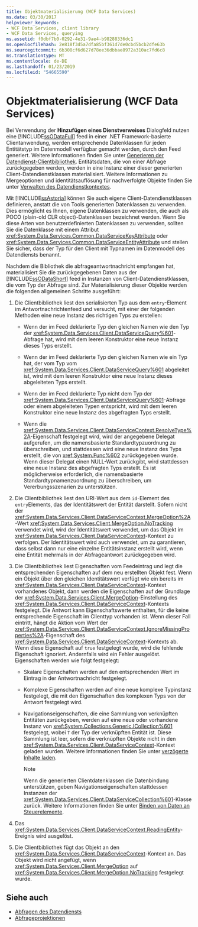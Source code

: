 ```yaml
---
title: Objektmaterialisierung (WCF Data Services)
ms.date: 03/30/2017
helpviewer_keywords:
- WCF Data Services, client library
- WCF Data Services, querying
ms.assetid: f0dbf7b0-0292-4e31-9ae4-b98288336dc1
ms.openlocfilehash: 2e818f3d5a7dfa85bf361d7de0cbd5bcb2dfe63b
ms.sourcegitcommit: 6b308cf6d627d78ee36dbbae8972a310ac7fd6c8
ms.translationtype: MT
ms.contentlocale: de-DE
ms.lasthandoff: 01/23/2019
ms.locfileid: "54665590"
---
```

# <a name="object-materialization-wcf-data-services"></a>Objektmaterialisierung (WCF Data Services)
Bei Verwendung der **Hinzufügen eines Dienstverweises** Dialogfeld nutzen eine [!INCLUDE[ssODataFull](../../../../includes/ssodatafull-md.md)] feed in einer .NET Framework-basierte Clientanwendung, werden entsprechende Datenklassen für jeden Entitätstyp im Datenmodell verfügbar gemacht werden, durch den Feed generiert. Weitere Informationen finden Sie unter [Generieren der Datendienst-Clientbibliothek](../../../../docs/framework/data/wcf/generating-the-data-service-client-library-wcf-data-services.md). Entitätsdaten, die von einer Abfrage zurückgegeben werden, werden in eine Instanz einer dieser generierten Client-Datendienstklassen materialisiert. Weitere Informationen zu Mergeoptionen und identitätsauflösung für nachverfolgte Objekte finden Sie unter [Verwalten des Datendienstkontextes](../../../../docs/framework/data/wcf/managing-the-data-service-context-wcf-data-services.md).  
  
 Mit [!INCLUDE[ssAstoria](../../../../includes/ssastoria-md.md)] können Sie auch eigene Client-Datendienstklassen definieren, anstatt die von Tools generierten Datenklassen zu verwenden. Dies ermöglicht es Ihnen, eigene Datenklassen zu verwenden, die auch als POCO (plain-old CLR object)-Datenklassen bezeichnet werden. Wenn Sie diese Arten von benutzerdefinierten Datenklassen zu verwenden, sollten Sie die Datenklasse mit einem Attribut <xref:System.Data.Services.Common.DataServiceKeyAttribute> oder <xref:System.Data.Services.Common.DataServiceEntityAttribute> und stellen Sie sicher, dass der Typ für den Client mit Typnamen im Datenmodell des Datendiensts benannt.  
  
 Nachdem die Bibliothek die abfrageantwortnachricht empfangen hat, materialisiert Sie die zurückgegebenen Daten aus der [!INCLUDE[ssODataShort](../../../../includes/ssodatashort-md.md)] feed in Instanzen von Client-Datendienstklassen, die vom Typ der Abfrage sind. Zur Materialisierung dieser Objekte werden die folgenden allgemeinen Schritte ausgeführt:  
  
1.  Die Clientbibliothek liest den serialisierten Typ aus dem `entry`-Element im Antwortnachrichtenfeed und versucht, mit einer der folgenden Methoden eine neue Instanz des richtigen Typs zu erstellen:  
  
    -   Wenn der im Feed deklarierte Typ den gleichen Namen wie den Typ der <xref:System.Data.Services.Client.DataServiceQuery%601>-Abfrage hat, wird mit dem leeren Konstruktor eine neue Instanz dieses Typs erstellt.  
  
    -   Wenn der im Feed deklarierte Typ den gleichen Namen wie ein Typ hat, der vom Typ vom <xref:System.Data.Services.Client.DataServiceQuery%601> abgeleitet ist, wird mit dem leeren Konstruktor eine neue Instanz dieses abgeleiteten Typs erstellt.  
  
    -   Wenn der im Feed deklarierte Typ nicht dem Typ der <xref:System.Data.Services.Client.DataServiceQuery%601>-Abfrage oder einem abgeleiteten Typen entspricht, wird mit dem leeren Konstruktor eine neue Instanz des abgefragten Typs erstellt.  
  
    -   Wenn die <xref:System.Data.Services.Client.DataServiceContext.ResolveType%2A>-Eigenschaft festgelegt wird, wird der angegebene Delegat aufgerufen, um die namensbasierte Standardtypzuordnung zu überschreiben, und stattdessen wird eine neue Instanz des Typs erstellt, die von <xref:System.Func%602> zurückgegeben wurde. Wenn dieser Delegat einen NULL-Wert zurückgibt, wird stattdessen eine neue Instanz des abgefragten Typs erstellt. Es ist möglicherweise erforderlich, die namensbasierte Standardtypnamenzuordnung zu überschreiben, um Vererbungsszenarien zu unterstützen.  
  
2.  Die Clientbibliothek liest den URI-Wert aus dem `id`-Element des `entry`Elements, das der Identitätswert der Entität darstellt. Sofern nicht der <xref:System.Data.Services.Client.DataServiceContext.MergeOption%2A>-Wert <xref:System.Data.Services.Client.MergeOption.NoTracking> verwendet wird, wird der Identitätswert verwendet, um das Objekt im <xref:System.Data.Services.Client.DataServiceContext>-Kontext zu verfolgen. Der Identitätswert wird auch verwendet, um zu garantieren, dass selbst dann nur eine einzelne Entitätsinstanz erstellt wird, wenn eine Entität mehrmals in der Abfrageantwort zurückgegeben wird.  
  
3.  Die Clientbibliothek liest Eigenschaften vom Feedeintrag und legt die entsprechenden Eigenschaften auf dem neu erstellten Objekt fest. Wenn ein Objekt über den gleichen Identitätswert verfügt wie ein bereits im <xref:System.Data.Services.Client.DataServiceContext>-Kontext vorhandenes Objekt, dann werden die Eigenschaften  auf der Grundlage der <xref:System.Data.Services.Client.MergeOption>-Einstellung des <xref:System.Data.Services.Client.DataServiceContext>-Kontexts festgelegt. Die Antwort kann Eigenschaftswerte enthalten, für die keine entsprechende Eigenschaft im Clienttyp vorhanden ist. Wenn dieser Fall eintritt, hängt die Aktion vom Wert der <xref:System.Data.Services.Client.DataServiceContext.IgnoreMissingProperties%2A>-Eigenschaft des <xref:System.Data.Services.Client.DataServiceContext>-Kontexts ab. Wenn diese Eigenschaft auf `true` festgelegt wurde, wird die fehlende Eigenschaft ignoriert. Andernfalls wird ein Fehler ausgelöst. Eigenschaften werden wie folgt festgelegt:  
  
    -   Skalare Eigenschaften werden auf den entsprechenden Wert im Eintrag in der Antwortnachricht festgelegt.  
  
    -   Komplexe Eigenschaften werden auf eine neue komplexe Typinstanz festgelegt, die mit den Eigenschaften des komplexen Typs von der Antwort festgelegt wird.  
  
    -   Navigationseigenschaften, die eine Sammlung von verknüpften Entitäten zurückgeben, werden auf eine neue oder vorhandene Instanz von <xref:System.Collections.Generic.ICollection%601> festgelegt, wobei `T` der Typ der verknüpften Entität ist. Diese Sammlung ist leer, sofern die verknüpften Objekte nicht in den <xref:System.Data.Services.Client.DataServiceContext>-Kontext geladen wurden. Weitere Informationen finden Sie unter [verzögerte Inhalte laden](../../../../docs/framework/data/wcf/loading-deferred-content-wcf-data-services.md).  
  
        > [!NOTE]
        >  Wenn die generierten Clientdatenklassen die Datenbindung unterstützen, geben Navigationseigenschaften stattdessen Instanzen der <xref:System.Data.Services.Client.DataServiceCollection%601>-Klasse zurück. Weitere Informationen finden Sie unter [Binden von Daten an Steuerelemente](../../../../docs/framework/data/wcf/binding-data-to-controls-wcf-data-services.md).  
  
4.  Das <xref:System.Data.Services.Client.DataServiceContext.ReadingEntity>-Ereignis wird ausgelöst.  
  
5.  Die Clientbibliothek fügt das Objekt an den <xref:System.Data.Services.Client.DataServiceContext>-Kontext an. Das Objekt wird nicht angefügt, wenn <xref:System.Data.Services.Client.MergeOption> auf <xref:System.Data.Services.Client.MergeOption.NoTracking> festgelegt wurde.  
  
## <a name="see-also"></a>Siehe auch
- [Abfragen des Datendiensts](../../../../docs/framework/data/wcf/querying-the-data-service-wcf-data-services.md)
- [Abfrageprojektionen](../../../../docs/framework/data/wcf/query-projections-wcf-data-services.md)
